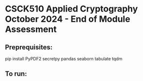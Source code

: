 # CSCK510 Applied Cryptography October 2024 - End of Module Assessment


## Preprequisites:

pip install PyPDF2 secretpy pandas seaborn tabulate tqdm

## To run:


